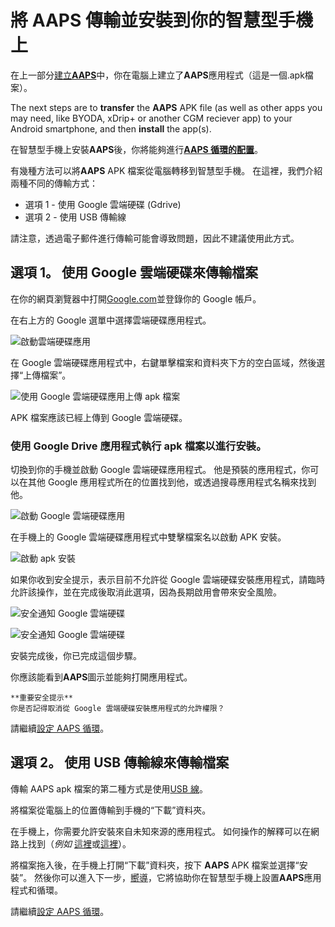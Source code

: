 # 將 **AAPS** 傳輸並安裝到你的智慧型手機上

在上一部分[建立**AAPS**](../SettingUpAaps/BuildingAaps.md)中，你在電腦上建立了**AAPS**應用程式（這是一個.apk檔案）。

The next steps are to **transfer** the **AAPS** APK file (as well as other apps you may need, like BYODA, xDrip+ or another CGM reciever app) to your Android smartphone, and then **install** the app(s).

在智慧型手機上安裝**AAPS**後，你將能夠進行[**AAPS 循環的配置**](../SettingUpAaps/SetupWizard.md)。

有幾種方法可以將**AAPS** APK 檔案從電腦轉移到智慧型手機。 在這裡，我們介紹兩種不同的傳輸方式：

* 選項 1 - 使用 Google 雲端硬碟 (Gdrive)
* 選項 2 - 使用 USB 傳輸線

請注意，透過電子郵件進行傳輸可能會導致問題，因此不建議使用此方式。

## 選項 1。 使用 Google 雲端硬碟來傳輸檔案

在你的網頁瀏覽器中打開[Google.com](https://www.google.com/)並登錄你的 Google 帳戶。

在右上方的 Google 選單中選擇雲端硬碟應用程式。

![啟動雲端硬碟應用](../images/GoogleDriveInWebbrowser.png)

在 Google 雲端硬碟應用程式中，右鍵單擊檔案和資料夾下方的空白區域，然後選擇“上傳檔案”。

![使用 Google 雲端硬碟應用上傳 apk 檔案](../images/GoogleDriveUploadFile.png)

APK 檔案應該已經上傳到 Google 雲端硬碟。


### 使用 Google Drive 應用程式執行 apk 檔案以進行安裝。

切換到你的手機並啟動 Google 雲端硬碟應用程式。 他是預裝的應用程式，你可以在其他 Google 應用程式所在的位置找到他，或透過搜尋應用程式名稱來找到他。

![啟動 Google 雲端硬碟應用](../images/GoogleDriveMobileAPPLaunch.png)

在手機上的 Google 雲端硬碟應用程式中雙擊檔案名以啟動 APK 安裝。

![啟動 apk 安裝](../images/GoogleDriveMobileUploadedAPK.png)

如果你收到安全提示，表示目前不允許從 Google 雲端硬碟安裝應用程式，請臨時允許該操作，並在完成後取消此選項，因為長期啟用會帶來安全風險。

![安全通知 Google 雲端硬碟](../images/GoogleDriveMobileMissingSecuritySetting.png)

![安全通知 Google 雲端硬碟](../images/GoogleDriveMobileSettingSecuritySetting.png)

安裝完成後，你已完成這個步驟。

你應該能看到**AAPS**圖示並能夠打開應用程式。

```{warning}
**重要安全提示**
你是否記得取消從 Google 雲端硬碟安裝應用程式的允許權限？
```

請繼續[設定 AAPS 循環](../SettingUpAaps/SetupWizard.md)。

## 選項 2。 使用 USB 傳輸線來傳輸檔案
傳輸 AAPS apk 檔案的第二種方式是使用[USB 線](https://support.google.com/android/answer/9064445?hl=zh-TW)。

將檔案從電腦上的位置傳輸到手機的“下載”資料夾。

在手機上，你需要允許安裝來自未知來源的應用程式。 如何操作的解釋可以在網路上找到（_例如_ [這裡](https://www.expressvpn.com/de/support/vpn-setup/enable-apk-installs-android/)或[這裡](https://www.androidcentral.com/unknown-sources)）。

將檔案拖入後，在手機上打開“下載”資料夾，按下 **AAPS** APK 檔案並選擇“安裝”。 然後你可以進入下一步，[嚮導](../SettingUpAaps/SetupWizard.md)，它將協助你在智慧型手機上設置**AAPS**應用程式和循環。

請繼續[設定 AAPS 循環](../SettingUpAaps/SetupWizard.md)。